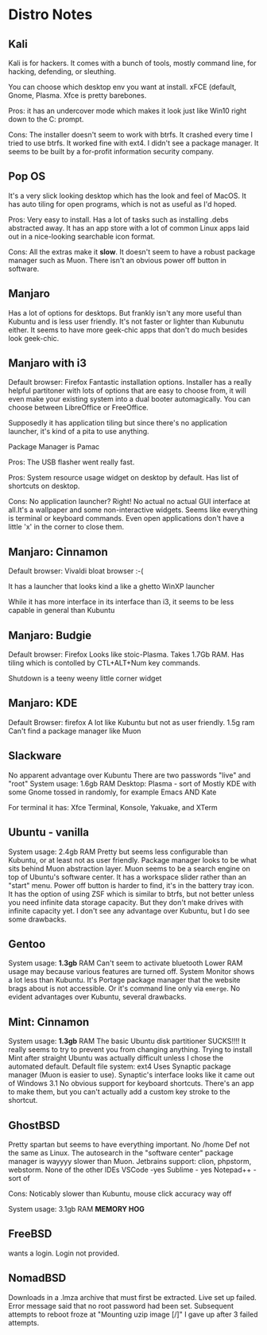 # Distro Notes

## Kali
Kali is for hackers. It comes with a bunch of tools, mostly command line, for hacking, defending, or sleuthing.

You can choose which desktop env you want at install. xFCE (default, Gnome, Plasma. Xfce is pretty barebones.

Pros:
it has an undercover mode which makes it look just like Win10 right down to the C: prompt.

Cons:
The installer doesn't seem to work with btrfs. It crashed every time I tried to use btrfs. It worked fine with ext4. I didn't see a package manager. It seems to be built by a for-profit information security company.


## Pop OS

It's a very slick looking desktop which has the look and feel of MacOS. It has auto tiling for open programs, which is not as useful as I'd hoped.

Pros:
Very easy to install. Has a lot of tasks such as installing .debs abstracted away. It has an app store with a lot of common Linux apps laid out in a nice-looking searchable icon format.

Cons:
All the extras make it **slow**. It doesn't seem to have a robust package manager such as Muon. There isn't an obvious power off button in software.


## Manjaro
Has a lot of options for desktops. But frankly isn't any more useful than Kubuntu and is less user friendly. It's not faster or lighter than Kubunutu either. It seems to have more geek-chic
apps that don't do much besides look geek-chic.

## Manjaro with i3
Default browser: Firefox
Fantastic installation options. Installer has a really helpful partitoner with lots of options that are easy to choose from, it will even make your existing system into a dual booter automagically.
You can choose between LibreOffice or FreeOffice.

Supposedly it has application tiling but since there's no application launcher, it's kind of a pita to use anything.

Package Manager is Pamac

Pros:
The USB flasher went really fast. 

Pros:
System resource usage widget on desktop by default. Has list of shortcuts on desktop.

Cons:
No application launcher? Right! No actual no actual GUI interface at all.It's a wallpaper and some non-interactive widgets. Seems like everything is terminal or keyboard commands.
Even open applications don't have a little 'x' in the corner to close them. 


## Manjaro: Cinnamon
Default browser: Vivaldi bloat browser :-(

It has a launcher that looks kind a like a ghetto WinXP launcher

While it has more interface in its interface than i3, it seems to be less capable in general than Kubuntu

## Manjaro: Budgie
Default browser: Firefox
Looks like stoic-Plasma. Takes 1.7Gb RAM. Has tiling which is contolled by CTL+ALT+Num key commands.

Shutdown is a teeny weeny little corner widget

## Manjaro: KDE
Default Browser: firefox
A lot like Kubuntu but not as user friendly. 1.5g ram
Can't find a package manager like Muon

## Slackware
No apparent advantage over Kubuntu
There are two passwords "live" and "root"
System usage: 1.6gb RAM
Desktop: Plasma - sort of
Mostly KDE with some Gnome tossed in randomly, for example Emacs AND Kate

For terminal it has: Xfce Terminal, Konsole, Yakuake, and XTerm


## Ubuntu - vanilla
System usage: 2.4gb RAM
Pretty but seems less configurable than Kubuntu, or at least not as user friendly.
Package manager looks to be what sits behind Muon abstraction layer. Muon seems to be a search engine on top of Ubuntu's software center.
It has a workspace slider rather than an "start" menu.
Power off button is harder to find, it's in the battery tray icon.
It has the option of using ZSF which is similar to btrfs, but not better unless you need infinite data storage capacity. But they don't make drives with infinite capacity yet.
I don't see any advantage over Kubuntu, but I do see some drawbacks.


## Gentoo
System usage: **1.3gb** RAM
Can't seem to activate bluetooth
Lower RAM usage may because various features are turned off. System Monitor shows a lot less than Kubuntu.
It's Portage package manager that the website brags about is not accessible. Or it's command line only via `emerge`.
No evident advantages over Kubuntu, several drawbacks.

## Mint: Cinnamon
System usage: **1.3gb** RAM
The basic Ubuntu disk partitioner SUCKS!!!! It really seems to try to prevent you from changing anything.
Trying to install Mint after straight Ubuntu was actually difficult unless I chose the automated default.
Default file system: ext4
Uses Synaptic package manager (Muon is easier to use). Synaptic's interface looks like it came out of Windows 3.1
No obvious support for keyboard shortcuts. There's an app to make them, but you can't actually add a custom key stroke to the shortcut.





## GhostBSD
Pretty spartan but seems to have everything important.
No /home
Def not the same as Linux. 
The autosearch in the "software center" package manager is wayyyy slower than Muon.
Jetbrains support: clion, phpstorm, webstorm. None of the other IDEs
VSCode -yes
Sublime - yes
Notepad++ - sort of

Cons:
Noticably slower than Kubuntu, mouse click accuracy way off

System usage: 3.1gb RAM **MEMORY HOG**

## FreeBSD
wants a login. Login not provided.

## NomadBSD
Downloads in a .lmza archive that must first be extracted.
Live set up failed. Error message said  that no root password had been set.
Subsequent attempts to reboot froze at "Mounting uzip image [/]"
I gave up after 3 failed attempts.





